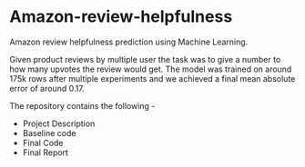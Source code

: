 # Amazon-review-helpfulness
Amazon review helpfulness prediction using Machine Learning.

Given product reviews by multiple user the task was to give a number to how many upvotes the review would get. The model was trained on around 175k rows after multiple experiments and we achieved a final mean absolute error of around 0.17.

The repository contains the following - 

- Project Description
- Baseline code
- Final Code
- Final Report
